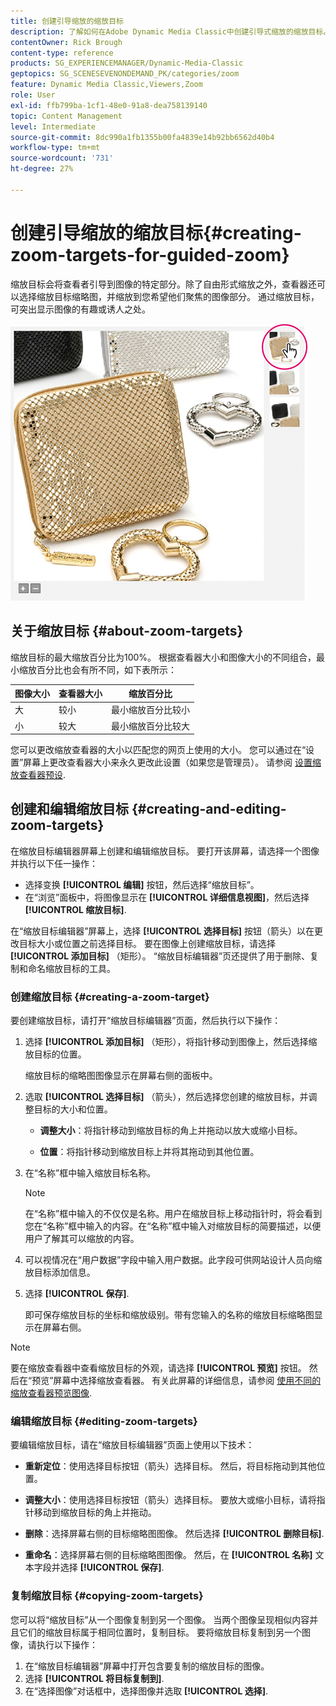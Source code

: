 ```yaml
---
title: 创建引导缩放的缩放目标
description: 了解如何在Adobe Dynamic Media Classic中创建引导式缩放的缩放目标。
contentOwner: Rick Brough
content-type: reference
products: SG_EXPERIENCEMANAGER/Dynamic-Media-Classic
geptopics: SG_SCENESEVENONDEMAND_PK/categories/zoom
feature: Dynamic Media Classic,Viewers,Zoom
role: User
exl-id: ffb799ba-1cf1-48e0-91a8-dea758139140
topic: Content Management
level: Intermediate
source-git-commit: 8dc990a1fb1355b00fa4839e14b92bb6562d40b4
workflow-type: tm+mt
source-wordcount: '731'
ht-degree: 27%

---
```


# 创建引导缩放的缩放目标{#creating-zoom-targets-for-guided-zoom}

缩放目标会将查看者引导到图像的特定部分。除了自由形式缩放之外，查看器还可以选择缩放目标缩略图，并缩放到您希望他们聚焦的图像部分。 通过缩放目标，可突出显示图像的有趣或诱人之处。

![创建引导缩放的缩放目标](/help/using/assets/zo_guided_zoom.png)

## 关于缩放目标 {#about-zoom-targets}

缩放目标的最大缩放百分比为100%。 根据查看器大小和图像大小的不同组合，最小缩放百分比也会有所不同，如下表所示：

| 图像大小 | 查看器大小 | 缩放百分比 |
| --- | --- | --- |
| 大 | 较小 | 最小缩放百分比较小 |
| 小 | 较大 | 最小缩放百分比较大 |

您可以更改缩放查看器的大小以匹配您的网页上使用的大小。 您可以通过在“设置”屏幕上更改查看器大小来永久更改此设置（如果您是管理员）。 请参阅 [设置缩放查看器预设](setting-zoom-viewer-presets.md#setting_up_zoom_viewer_presets).

## 创建和编辑缩放目标 {#creating-and-editing-zoom-targets}

在缩放目标编辑器屏幕上创建和编辑缩放目标。 要打开该屏幕，请选择一个图像并执行以下任一操作：

* 选择变换 **[!UICONTROL 编辑]** 按钮，然后选择“缩放目标”。
* 在“浏览”面板中，将图像显示在 **[!UICONTROL 详细信息视图]**，然后选择 **[!UICONTROL 缩放目标]**.

在“缩放目标编辑器”屏幕上，选择 **[!UICONTROL 选择目标]** 按钮（箭头）以在更改目标大小或位置之前选择目标。 要在图像上创建缩放目标，请选择 **[!UICONTROL 添加目标]** （矩形）。 “缩放目标编辑器”页还提供了用于删除、复制和命名缩放目标的工具。

### 创建缩放目标 {#creating-a-zoom-target}

要创建缩放目标，请打开“缩放目标编辑器”页面，然后执行以下操作：

1. 选择 **[!UICONTROL 添加目标]** （矩形），将指针移动到图像上，然后选择缩放目标的位置。

   缩放目标的缩略图图像显示在屏幕右侧的面板中。

1. 选取 **[!UICONTROL 选择目标]** （箭头），然后选择您创建的缩放目标，并调整目标的大小和位置。

   * **调整大小**：将指针移动到缩放目标的角上并拖动以放大或缩小目标。

   * **位置**：将指针移动到缩放目标上并将其拖动到其他位置。

1. 在“名称”框中输入缩放目标名称。

   >[!NOTE]
   >
   >在“名称”框中输入的不仅仅是名称。用户在缩放目标上移动指针时，将会看到您在“名称”框中输入的内容。在“名称”框中输入对缩放目标的简要描述，以便用户了解其可以缩放的内容。

1. 可以视情况在“用户数据”字段中输入用户数据。此字段可供网站设计人员向缩放目标添加信息。
1. 选择 **[!UICONTROL 保存]**.

   即可保存缩放目标的坐标和缩放级别。带有您输入的名称的缩放目标缩略图显示在屏幕右侧。

>[!NOTE]
>
>要在缩放查看器中查看缩放目标的外观，请选择 **[!UICONTROL 预览]** 按钮。 然后在“预览”屏幕中选择缩放查看器。 有关此屏幕的详细信息，请参阅 [使用不同的缩放查看器预览图像](previewing-image-assets-different-zoom.md#previewing_image_assets_with_different_zoom_viewers).

### 编辑缩放目标 {#editing-zoom-targets}

要编辑缩放目标，请在“缩放目标编辑器”页面上使用以下技术：

* **重新定位**：使用选择目标按钮（箭头）选择目标。 然后，将目标拖动到其他位置。

* **调整大小**：使用选择目标按钮（箭头）选择目标。 要放大或缩小目标，请将指针移动到缩放目标的角上并拖动。

* **删除**：选择屏幕右侧的目标缩略图图像。 然后选择 **[!UICONTROL 删除目标]**.

* **重命名**：选择屏幕右侧的目标缩略图图像。 然后，在 **[!UICONTROL 名称]** 文本字段并选择 **[!UICONTROL 保存]**.

### 复制缩放目标 {#copying-zoom-targets}

您可以将“缩放目标”从一个图像复制到另一个图像。 当两个图像呈现相似内容并且它们的缩放目标属于相同位置时，复制目标。 要将缩放目标复制到另一个图像，请执行以下操作：

1. 在“缩放目标编辑器”屏幕中打开包含要复制的缩放目标的图像。
1. 选择 **[!UICONTROL 将目标复制到]**.
1. 在“选择图像”对话框中，选择图像并选取 **[!UICONTROL 选择]**.
